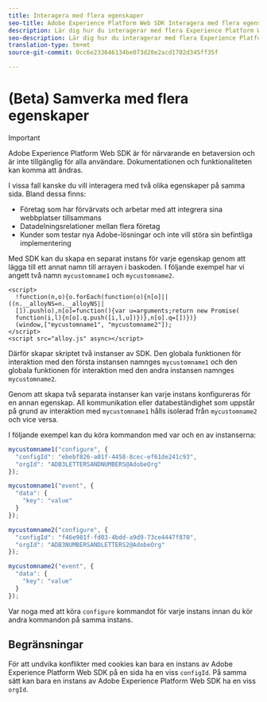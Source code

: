 ```yaml
---
title: Interagera med flera egenskaper
seo-title: Adobe Experience Platform Web SDK Interagera med flera egenskaper
description: Lär dig hur du interagerar med flera Experience Platform Web SDK-egenskaper
seo-description: Lär dig hur du interagerar med flera Experience Platform Web SDK-egenskaper
translation-type: tm+mt
source-git-commit: 0cc6e233646134be073d20e2acd1702d345ff35f

---
```



# (Beta) Samverka med flera egenskaper

>[!IMPORTANT]
>
>Adobe Experience Platform Web SDK är för närvarande en betaversion och är inte tillgänglig för alla användare. Dokumentationen och funktionaliteten kan komma att ändras.

I vissa fall kanske du vill interagera med två olika egenskaper på samma sida. Bland dessa finns:

* Företag som har förvärvats och arbetar med att integrera sina webbplatser tillsammans
* Datadelningsrelationer mellan flera företag
* Kunder som testar nya Adobe-lösningar och inte vill störa sin befintliga implementering

Med SDK kan du skapa en separat instans för varje egenskap genom att lägga till ett annat namn till arrayen i baskoden. I följande exempel har vi angett två namn `mycustomname1` och `mycustomname2`.

```markup
<script>
  !function(n,o){o.forEach(function(o){n[o]||((n.__alloyNS=n.__alloyNS||
  []).push(o),n[o]=function(){var u=arguments;return new Promise(
  function(i,l){n[o].q.push([i,l,u])})},n[o].q=[])})}
  (window,["mycustomname1", "mycustomname2"]);
</script>
<script src="alloy.js" async></script>
```

Därför skapar skriptet två instanser av SDK. Den globala funktionen för interaktion med den första instansen namnges `mycustomname1` och den globala funktionen för interaktion med den andra instansen namnges `mycustomname2`.

Genom att skapa två separata instanser kan varje instans konfigureras för en annan egenskap. All kommunikation eller databeständighet som uppstår på grund av interaktion med `mycustomname1` hålls isolerad från `mycustomname2` och vice versa.

I följande exempel kan du köra kommandon med var och en av instanserna:

```javascript
mycustomname1("configure", {
  "configId": "ebebf826-a01f-4458-8cec-ef61de241c93",
  "orgId": "ADB3LETTERSANDNUMBERS@AdobeOrg"
});

mycustomname1("event", {
  "data": {
    "key": "value"
  }
});

mycustomname2("configure", {
  "configId": "f46e981f-fd03-4bdd-a9d9-73ce4447f870",
  "orgId": "ADB3NUMBERSANDLETTERS2@AdobeOrg"
});

mycustomname2("event", {
  "data": {
    "key": "value"
  }
});
```

Var noga med att köra `configure` kommandot för varje instans innan du kör andra kommandon på samma instans.

## Begränsningar

För att undvika konflikter med cookies kan bara en instans av Adobe Experience Platform Web SDK på en sida ha en viss `configId`.  På samma sätt kan bara en instans av Adobe Experience Platform Web SDK ha en viss `orgId`.
